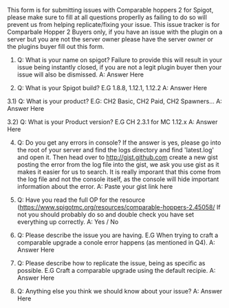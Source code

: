 This form is for submitting issues with Comparable hoppers 2 for Spigot, please make sure to fill at all questions properlly as failing to do so will prevent us from helping replicate/fixing your issue.
This issue tracker is for Comparbale Hopper 2 Buyers only, if you have an issue with the plugin on a server but you are not the server owner please have the server owner or the plugins buyer fill out this form.

1) Q: What is your name on spigot?
   Failure to provide this will result in your issue being instantly closed,
   if you are not a legit plugin buyer then your issue will also be dismissed.
   A: Answer Here

2) Q: What is your Spigot build?
   E.G 1.8.8, 1.12.1, 1.12.2
   A: Answer Here

3.1) Q: What is your product?
   E.G: CH2 Basic, CH2 Paid, CH2 Spawners...
   A: Answer Here
   
3.2) Q: What is your Product version?
   E.G CH 2.3.1 for MC 1.12.x
   A: Answer Here

4) Q: Do you get any errors in console?
   If the answer is yes, please go into the root of your server and find the logs directory and find 'latest.log' and open it.
   Then head over to http://gist.github.com create a new gist posting the error from the log file into the gist, we ask you use gist as it makes it easier for us to search.
   It is really imporant that this come from the log file and not the console itself, as the console will hide important information about the error.
   A: Paste your gist link here

5) Q: Have you read the full OP for the resource (https://www.spigotmc.org/resources/comparable-hoppers-2.45058/
   If not you should probably do so and double check you have set everything up correctly.
   A: Yes / No
   
6) Q: Please describe the issue you are having.
   E.G When trying to craft a comparable upgrade a conole error happens (as mentioned in Q4).
   A: Answer Here

7) Q: Please describe how to replicate the issue, being as specific as possible.
   E.G Craft a comparable upgrade using the default recipie.
   A: Answer Here
   
8) Q: Anything else you think we should know about your issue?
    A: Answer Here  
